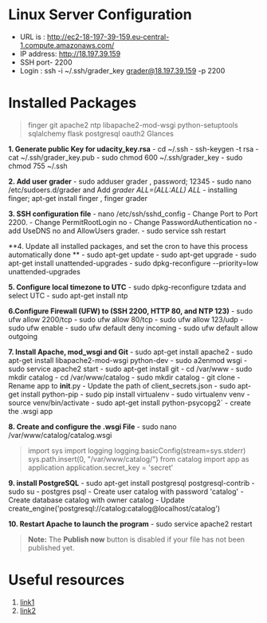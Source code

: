 ﻿# Linux Server Configuration

-   URL is : http://ec2-18-197-39-159.eu-central-1.compute.amazonaws.com/
-   IP address: http://18.197.39.159
-   SSH port- 2200
-   Login : ssh -i ~/.ssh/grader_key  grader@18.197.39.159 -p 2200

# Installed Packages

> finger git apache2 ntp libapache2-mod-wsgi python-setuptools
> sqlalchemy flask postgresql oauth2 Glances

 **1. Generate public Key for udacity_key.rsa**
    - cd  ~/.ssh
    - ssh-keygen -t rsa
    - cat ~/.ssh/grader_key.pub
    - sudo chmod 600 ~/.ssh/grader_key
    - sudo chmod 755 ~/.ssh

**2. Add user grader**
    - sudo adduser grader  , password; 12345
    - sudo nano /etc/sudoers.d/grader and  Add *grader ALL=(ALL:ALL) ALL*
    - installing finger; apt-get install finger  , finger grader

**3. SSH configuration file**
    - nano /etc/ssh/sshd_config
       - Change Port to Port 2200.
       - Change PermitRootLogin no
       - Change PasswordAuthentication no
       - add UseDNS no and AllowUsers grader. 
       -  sudo service ssh restart

**4.  Update all installed packages, and set the cron to have this process automatically done **
    - sudo apt-get update
    - sudo apt-get upgrade
    - sudo apt-get install unattended-upgrades
    - sudo dpkg-reconfigure --priority=low unattended-upgrades
   
**5.  Configure local timezone to UTC**
    - sudo dpkg-reconfigure tzdata and select  UTC
    - sudo apt-get install ntp

**6.Configure Firewall (UFW) to (SSH 2200, HTTP 80, and NTP 123)**
    - sudo ufw allow 2200/tcp
    - sudo ufw allow 80/tcp
    - sudo ufw allow 123/udp
    - sudo ufw enable
    - sudo ufw default deny incoming
    - sudo ufw default allow outgoing

**7. Install Apache, mod_wsgi and Git** 
    - sudo apt-get install apache2
    - sudo apt-get install libapache2-mod-wsgi python-dev
    - sudo a2enmod wsgi
    - sudo service apache2 start
    - sudo apt-get install git
    - cd /var/www
    - sudo mkdir catalog
    -  cd /var/www/catalog
    - sudo mkdir catalog
    - git clone 
    - Rename app  to  __init__.py
    - Update the  path of  client_secrets.json
    - sudo apt-get install python-pip
    - sudo pip install virtualenv 
    - sudo virtualenv venv 
    - source venv/bin/activate 
    - sudo apt-get install python-psycopg2`
    - create the .wsgi app

**8.  Create and configure the .wsgi File**
    - sudo nano /var/www/catalog/catalog.wsgi
>   import sys
>     import logging
>     logging.basicConfig(stream=sys.stderr)
>     sys.path.insert(0, "/var/www/catalog/")
>     from catalog import app as application
>     application.secret_key = 'secret'
    
**9. install PostgreSQL**
    - sudo apt-get install postgresql postgresql-contrib
    - sudo su - postgres  psql
    - Create user catalog with password 'catalog'
    - Create database catalog with owner catalog
    - Update create_engine('postgresql://catalog:catalog@localhost/catalog')

**10. Restart Apache to launch the program**
    - sudo service apache2 restart

> **Note:** The **Publish now** button is disabled if your file has not been published yet.


# Useful resources
 1. [link1](https://libraries.io/github/golgtwins/Udacity-P7-Linux-Server-Configuration)
 2. [link2](https://github.com/bencam/linux-server-configuration)

